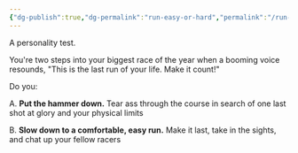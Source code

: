 ```yaml
---
{"dg-publish":true,"dg-permalink":"run-easy-or-hard","permalink":"/run-easy-or-hard/","updated":"2023-12-29T17:27:05.000-05:00"}
---
```


A personality test.

You're two steps into your biggest race of the year when a booming voice resounds, "This is the last run of your life. Make it count!"

Do you:

A. **Put the hammer down.** Tear ass through the course in search of one last shot at glory and your physical limits

B. **Slow down to a comfortable, easy run.** Make it last, take in the sights, and chat up your fellow racers
